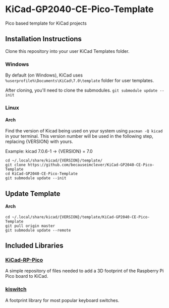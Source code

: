 # KiCad-GP2040-CE-Pico-Template
Pico based template for KiCad projects

## Installation Instructions
Clone this repository into your user KiCad Templates folder. 

### Windows

By default (on Windows), KiCad uses `%userprofile%\Documents\KiCad\7.0\template` folder for user templates.

After cloning, you'll need to clone the submodules. `git submodule update --init`

### Linux

#### Arch

Find the version of Kicad being used on your system using `pacman -Q kicad` in your terminal. This version number will be used in the following step, replacing {VERSION} with yours. 

Example: kicad 7.0.6-1 -> {VERSION} = 7.0

```
cd ~/.local/share/kicad/{VERSION}/template/
git clone https://github.com/becauseimclever/KiCad-GP2040-CE-Pico-Template
cd KiCad-GP2040-CE-Pico-Template
git submodule update --init
```

## Update Template

#### Arch

```
cd ~/.local/share/kicad/{VERSION}/template/KiCad-GP2040-CE-Pico-Template
git pull origin master
git submodule update --remote
```

## Included Libraries

### [KiCad-RP-Pico](https://github.com/ncarandini/KiCad-RP-Pico)

A simple repository of files needed to add a 3D footprint of the Raspberry Pi Pico board to KiCad.

### [kiswitch](https://github.com/kiswitch/kiswitch)

A footprint library for most popular keyboard switches. 

